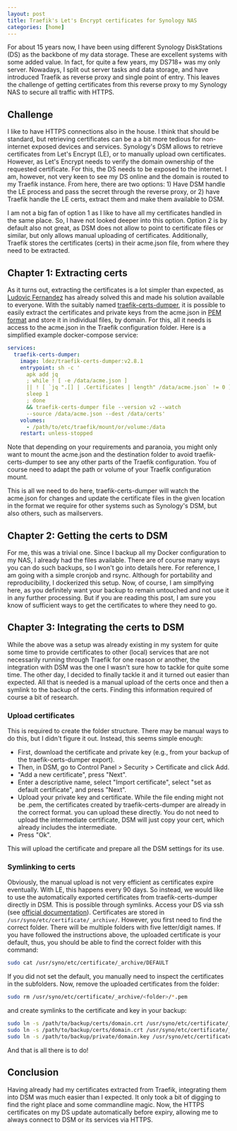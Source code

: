 ```yaml
---
layout: post
title: Traefik's Let's Encrypt certificates for Synology NAS
categories: [home]
---
```


For about 15 years now, I have been using different Synology DiskStations (DS) as the backbone of my data storage.
These are excellent systems with some added value.
In fact, for quite a few years, my DS718+ was my only server.
Nowadays, I split out server tasks and data storage, and have introduced Traefik as reverse proxy and single point of entry.
This leaves the challenge of getting certificates from this reverse proxy to my Synology NAS to secure all traffic with HTTPS.

## Challenge

I like to have HTTPS connections also in the house.
I think that should be standard, but retrieving certificates can be a a bit more tedious for non-internet exposed devices and services.
Synology's DSM allows to retrieve certificates from Let's Encrypt (LE), or to manually upload own certificates.
However, as Let's Encrypt needs to verify the domain ownership of the requested certificate.
For this, the DS needs to be exposed to the internet.
I am, however, not very keen to see my DS online and the domain is routed to my Traefik instance.
From here, there are two options: 1) Have DSM handle the LE process and pass the secret through the reverse proxy, or 2) have Traefik handle the LE certs, extract them and make them available to DSM.

I am not a big fan of option 1 as I like to have all my certificates handled in the same place.
So, I have not looked deeper into this option.
Option 2 is by default also not great, as DSM does not allow to point to certificate files or similar, but only allows manual uploading of certificates.
Additionally, Traefik stores the certificates (certs) in their acme.json file, from where they need to be extracted.

## Chapter 1: Extracting certs

As it turns out, extracting the certificates is a lot simpler than expected, as [Ludovic Fernandez](https://github.com/ldez) has already solved this and made his solution available to everyone.
With the suitably named [traefik-certs-dumper](https://github.com/ldez/traefik-certs-dumper), it is possible to easily extract the certificates and private keys from the acme.json in [PEM format](https://en.wikipedia.org/wiki/Privacy-Enhanced_Mail) and store it in individual files, by domain.
For this, all it needs is access to the acme.json in the Traefik configuration folder.
Here is a simplified example docker-compose service:
```yaml
services:
  traefik-certs-dumper:
    image: ldez/traefik-certs-dumper:v2.8.1
    entrypoint: sh -c '
      apk add jq
      ; while ! [ -e /data/acme.json ]
      || ! [ `jq ".[] | .Certificates | length" /data/acme.json` != 0 ]; do
      sleep 1
      ; done
      && traefik-certs-dumper file --version v2 --watch
      --source /data/acme.json --dest /data/certs'
    volumes:
      - /path/to/etc/traefik/mount/or/volume:/data
    restart: unless-stopped
```
Note that depending on your requirements and paranoia, you might only want to mount the acme.json and the destination folder to avoid traefik-certs-dumper to see any other parts of the Traefik configuration.
You of course need to adapt the path or volume of your Traefik configuration mount.

This is all we need to do here, traefik-certs-dumper will watch the acme.json for changes and update the certificate files in the given location in the format we require for other systems such as Synology's DSM, but also others, such as mailservers.

## Chapter 2: Getting the certs to DSM

For me, this was a trivial one. 
Since I backup all my Docker configuration to my NAS, I already had the files available.
There are of course many ways you can do such backups, so I won't go into details here.
For reference, I am going with a simple cronjob and rsync.
Although for portability and reproducibility, I dockerized this setup.
Now, of course, I am simplfying here, as you definitely want your backup to remain untouched and not use it in any further processing.
But if you are reading this post, I am sure you know of sufficient ways to get the certificates to where they need to go.

## Chapter 3: Integrating the certs to DSM

While the above was a setup was already existing in my system for quite some time to provide certificates to other (local) services that are not necessarily running through Traefik for one reason or another, the integration with DSM was the one I wasn't sure how to tackle for quite some time.
The other day, I decided to finally tackle it and it turned out easier than expected.
All that is needed is a manual upload of the certs once and then a symlink to the backup of the certs.
Finding this information required of course a bit of research.

### Upload certificates

This is required to create the folder structure. 
There may be manual ways to do this, but I didn't figure it out.
Instead, this seems simple enough:

- First, download the certificate and private key (e.g., from your backup of the traefik-certs-dumper export).
- Then, in DSM, go to Control Panel > Security > Certificate and click Add.
- "Add a new certificate", press "Next".
- Enter a descriptive name, select "Import certificate", select "set as default certificate", and press "Next".
- Upload your private key and certificate. While the file ending might not be .pem, the certificates created by traefik-certs-dumper are already in the correct format.
you can upload these directly. You do not need to upload the intermediate certificate, DSM will just copy your cert, which already includes the intermediate.
- Press "Ok".

This will upload the certificate and prepare all the DSM settings for its use.

### Symlinking to certs

Obviously, the manual upload is not very efficient as certificates expire eventually. With LE, this happens every 90 days.
So instead, we would like to use the automatically exported certificates from traefik-certs-dumper directly in DSM.
This is possible through symlinks.
Access your DS via ssh (see [official documentation](https://kb.synology.com/en-us/DSM/tutorial/How_to_login_to_DSM_with_root_permission_via_SSH_Telnet#x_anchor_id4)).
Certificates are stored in ```/usr/syno/etc/certificate/_archive/```.
However, you first need to find the correct folder.
There will be multiple folders with five letter/digit names.
If you have followed the instructions above, the uploaded certificate is your default, thus, you should be able to find the correct folder with this command:
```bash
sudo cat /usr/syno/etc/certificate/_archive/DEFAULT
```
If you did not set the default, you manually need to inspect the certificates in the subfolders.
Now, remove the uploaded certificates from the folder:
```bash
sudo rm /usr/syno/etc/certificate/_archive/<folder>/*.pem
```
and create symlinks to the certificate and key in your backup:
```bash
sudo ln -s /path/to/backup/certs/domain.crt /usr/syno/etc/certificate/_archive/<folder>/cert.pem
sudo ln -s /path/to/backup/certs/domain.crt /usr/syno/etc/certificate/_archive/<folder>/fullchain.pem
sudo ln -s /path/to/backup/private/domain.key /usr/syno/etc/certificate/_archive/<folder>/privkey.pem
```

And that is all there is to do!

## Conclusion

Having already had my certificates extracted from Traefik, integrating them into DSM was much easier than I expected.
It only took a bit of digging to find the right place and some commandline magic.
Now, the HTTPS certificates on my DS update automatically before expiry, allowing me to always connect to DSM or its services via HTTPS.